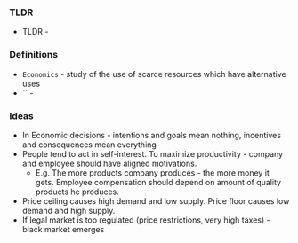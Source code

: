 ### TLDR
* TLDR - 

### Definitions
* `Economics` - study of the use of scarce resources which have alternative uses
* `` - 

### Ideas
* In Economic decisions - intentions and goals mean nothing, incentives and consequences mean everything
* People tend to act in self-interest. To maximize productivity - company and employee should have aligned motivations.
    * E.g. The more products company produces - the more money it gets. Employee compensation should depend on amount of quality products he produces.
* Price ceiling causes high demand and low supply. Price floor causes low demand and high supply.
* If legal market is too regulated (price restrictions, very high taxes) - black market emerges
